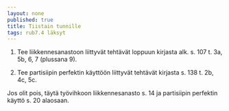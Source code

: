 ```yaml
---
layout: none
published: true
title: Tiistain tunnille
tags: rub7.4 läksyt
---
```

1. Tee liikkennesanastoon liittyvät tehtävät loppuun kirjasta alk. s. 107 t. 3a, 5b, 6, 7 (plussana 9).

2. Tee partisiipin perfektin käyttöön liittyvät tehtävät kirjasta s. 138 t. 2b, 4c, 5c.

Jos olit pois, täytä työvihkoon liikkennesanasto s. 14 ja partisiipin perfektin käyttö s. 20 alaosaan.
